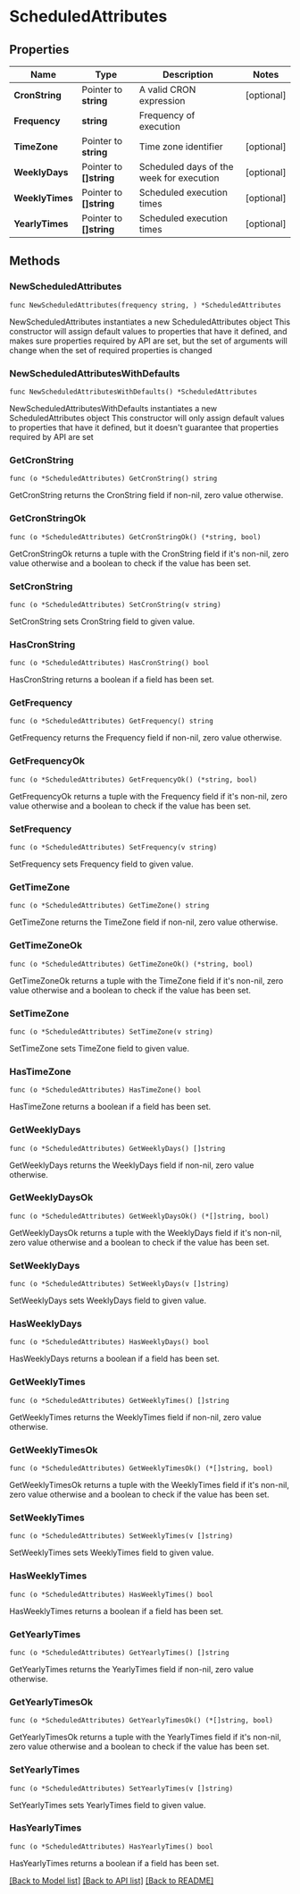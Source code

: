 # ScheduledAttributes

## Properties

Name | Type | Description | Notes
------------ | ------------- | ------------- | -------------
**CronString** | Pointer to **string** | A valid CRON expression | [optional] 
**Frequency** | **string** | Frequency of execution | 
**TimeZone** | Pointer to **string** | Time zone identifier | [optional] 
**WeeklyDays** | Pointer to **[]string** | Scheduled days of the week for execution | [optional] 
**WeeklyTimes** | Pointer to **[]string** | Scheduled execution times | [optional] 
**YearlyTimes** | Pointer to **[]string** | Scheduled execution times | [optional] 

## Methods

### NewScheduledAttributes

`func NewScheduledAttributes(frequency string, ) *ScheduledAttributes`

NewScheduledAttributes instantiates a new ScheduledAttributes object
This constructor will assign default values to properties that have it defined,
and makes sure properties required by API are set, but the set of arguments
will change when the set of required properties is changed

### NewScheduledAttributesWithDefaults

`func NewScheduledAttributesWithDefaults() *ScheduledAttributes`

NewScheduledAttributesWithDefaults instantiates a new ScheduledAttributes object
This constructor will only assign default values to properties that have it defined,
but it doesn't guarantee that properties required by API are set

### GetCronString

`func (o *ScheduledAttributes) GetCronString() string`

GetCronString returns the CronString field if non-nil, zero value otherwise.

### GetCronStringOk

`func (o *ScheduledAttributes) GetCronStringOk() (*string, bool)`

GetCronStringOk returns a tuple with the CronString field if it's non-nil, zero value otherwise
and a boolean to check if the value has been set.

### SetCronString

`func (o *ScheduledAttributes) SetCronString(v string)`

SetCronString sets CronString field to given value.

### HasCronString

`func (o *ScheduledAttributes) HasCronString() bool`

HasCronString returns a boolean if a field has been set.

### GetFrequency

`func (o *ScheduledAttributes) GetFrequency() string`

GetFrequency returns the Frequency field if non-nil, zero value otherwise.

### GetFrequencyOk

`func (o *ScheduledAttributes) GetFrequencyOk() (*string, bool)`

GetFrequencyOk returns a tuple with the Frequency field if it's non-nil, zero value otherwise
and a boolean to check if the value has been set.

### SetFrequency

`func (o *ScheduledAttributes) SetFrequency(v string)`

SetFrequency sets Frequency field to given value.


### GetTimeZone

`func (o *ScheduledAttributes) GetTimeZone() string`

GetTimeZone returns the TimeZone field if non-nil, zero value otherwise.

### GetTimeZoneOk

`func (o *ScheduledAttributes) GetTimeZoneOk() (*string, bool)`

GetTimeZoneOk returns a tuple with the TimeZone field if it's non-nil, zero value otherwise
and a boolean to check if the value has been set.

### SetTimeZone

`func (o *ScheduledAttributes) SetTimeZone(v string)`

SetTimeZone sets TimeZone field to given value.

### HasTimeZone

`func (o *ScheduledAttributes) HasTimeZone() bool`

HasTimeZone returns a boolean if a field has been set.

### GetWeeklyDays

`func (o *ScheduledAttributes) GetWeeklyDays() []string`

GetWeeklyDays returns the WeeklyDays field if non-nil, zero value otherwise.

### GetWeeklyDaysOk

`func (o *ScheduledAttributes) GetWeeklyDaysOk() (*[]string, bool)`

GetWeeklyDaysOk returns a tuple with the WeeklyDays field if it's non-nil, zero value otherwise
and a boolean to check if the value has been set.

### SetWeeklyDays

`func (o *ScheduledAttributes) SetWeeklyDays(v []string)`

SetWeeklyDays sets WeeklyDays field to given value.

### HasWeeklyDays

`func (o *ScheduledAttributes) HasWeeklyDays() bool`

HasWeeklyDays returns a boolean if a field has been set.

### GetWeeklyTimes

`func (o *ScheduledAttributes) GetWeeklyTimes() []string`

GetWeeklyTimes returns the WeeklyTimes field if non-nil, zero value otherwise.

### GetWeeklyTimesOk

`func (o *ScheduledAttributes) GetWeeklyTimesOk() (*[]string, bool)`

GetWeeklyTimesOk returns a tuple with the WeeklyTimes field if it's non-nil, zero value otherwise
and a boolean to check if the value has been set.

### SetWeeklyTimes

`func (o *ScheduledAttributes) SetWeeklyTimes(v []string)`

SetWeeklyTimes sets WeeklyTimes field to given value.

### HasWeeklyTimes

`func (o *ScheduledAttributes) HasWeeklyTimes() bool`

HasWeeklyTimes returns a boolean if a field has been set.

### GetYearlyTimes

`func (o *ScheduledAttributes) GetYearlyTimes() []string`

GetYearlyTimes returns the YearlyTimes field if non-nil, zero value otherwise.

### GetYearlyTimesOk

`func (o *ScheduledAttributes) GetYearlyTimesOk() (*[]string, bool)`

GetYearlyTimesOk returns a tuple with the YearlyTimes field if it's non-nil, zero value otherwise
and a boolean to check if the value has been set.

### SetYearlyTimes

`func (o *ScheduledAttributes) SetYearlyTimes(v []string)`

SetYearlyTimes sets YearlyTimes field to given value.

### HasYearlyTimes

`func (o *ScheduledAttributes) HasYearlyTimes() bool`

HasYearlyTimes returns a boolean if a field has been set.


[[Back to Model list]](../README.md#documentation-for-models) [[Back to API list]](../README.md#documentation-for-api-endpoints) [[Back to README]](../README.md)


